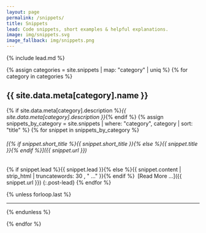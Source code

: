 ```yaml
---
layout: page
permalink: /snippets/
title: Snippets
lead: Code snippets, short examples & helpful explanations.
image: img/snippets.svg
image_fallback: img/snippets.png
---
```

{% include lead.md %}

{% assign categories = site.snippets | map: "category" | uniq %}
{% for category in categories %}
## {{ site.data.meta[category].name }}
{% if site.data.meta[category].description %}_{{ site.data.meta[category].description }}_{% endif %}
{% assign snippets_by_category = site.snippets | where: "category", category | sort: "title"  %}
{% for snippet in snippets_by_category  %}

###### [{% if snippet.short_title %}{{ snippet.short_title }}{% else %}{{ snippet.title }}{% endif %}]({{ snippet.url }})
{% if snippet.lead %}{{ snippet.lead }}{% else %}{{ snippet.content | strip_html | truncatewords: 30 , " ..." }}{% endif %}
&nbsp;[Read More ...]({{ snippet.url }})
{:.post-lead}
{% endfor %}

{% unless forloop.last %}
* * *
{% endunless %}

{% endfor %}